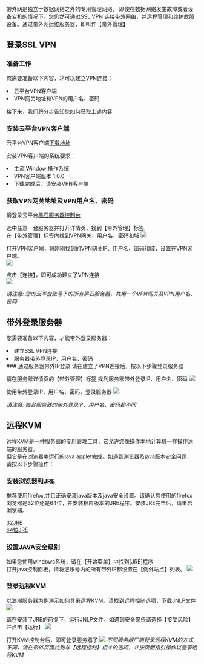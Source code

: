 
带外网是独立于数据网络之外的专用管理网络， 即使在数据网络发生故障或者设备宕机的情况下，您仍然可通过SSL VPN 连接带外网络，并远程管理和维护故障设备。通过带外网运维服务器，即叫作【带外管理】


## 登录SSL VPN
### 准备工作
您需要准备以下内容，才可以建立VPN连接：
<li>云平台VPN客户端</li>
<li>VPN网关地址和VPN的用户名、密码</li>


接下来，我们将分步告知您如何获取上述内容

### 安装云平台VPN客户端
云平台VPN客户端[下载地址](http://vpnclient-10040239.file.myqcloud.com/iNodeSetup7.2%20%28E0407%29.rar "")

安装VPN客户端的系统要求：

<li>主流 Window 操作系统</li>

<li>VPN客户端版本	1.0.0</li>

<li>下载完成后，请安装VPN客户端</li>

### 获取VPN网关地址及VPN用户名、密码

请登录云平台[黑石服务器控制台](http://console.tcecqpoc.fsphere.cn/cpm)

选中任意一台服务器并打开详情页，找到【带外管理】标签.  
在【带外管理】标签内找到VPN网关、用户名、密码和域
![](http://http://imgcache.tcecqpoc.fsphere.cn/image/mc.qcloudimg.com/static/img/81dc7ec19eaab7aabc61e0dab38f2e2b/image.png)

打开VPN客户端，将刚刚找到的VPN网关IP、用户名、密码和域，设置在VPN客户端。  
![](http:/http://imgcache.tcecqpoc.fsphere.cn/image/mc.qcloudimg.com/static/img/9a423d872f235b0aef545952363084ab/image.png)

点击【连接】，即可成功建立了VPN连接  
![](http://http://imgcache.tcecqpoc.fsphere.cn/image/mc.qcloudimg.com/static/img/a37d604c4324595effbf6146d8e69540/image.png)

*请注意: 您的云平台账号下的所有黑石服务器，共用一个VPN网关及VPN用户名、密码*

## 带外登录服务器

您需要准备以下内容，才能带外登录服务器：
<li>建立SSL VPN连接</li>
<li>服务器带外登录IP、用户名、密码</li>
### 通过服务器带外IP登录
请在建立了VPN连接后，按以下步骤登录服务器

请在服务器详情页的【带外管理】标签,找到服务器带外登录IP、用户名、密码
![](http://imgcache.tcecqpoc.fsphere.cn/image/mc.qcloudimg.com/static/img/9136a3f9e9a65deb72e0f3393d609254/image.png)

使用带外登录IP、用户名、密码，登录服务器
![](http://imgcache.tcecqpoc.fsphere.cn/image/mc.qcloudimg.com/static/img/5f3e839f35ed59f93f501f6018c406cd/image.png)


*请注意: 每台服务器的带外登录IP、用户名、密码都不同*

## 远程KVM
远程KVM是一种服务器的专用管理工具，它允许您像操作本地计算机一样操作远端的服务器。  
但它是在浏览器中运行的java applet完成。如遇到浏览器及java版本安全问题，请按以下步骤操作：

### 安装浏览器和JRE
推荐使用firefox,并且正确安装java版本及java安全设置。请确认您使用的firefox浏览器是32位还是64位，并安装相应版本的JRE程序。安装JRE完毕后，请重启浏览器。

[32JRE](http://sdlc-esd.oracle.com/ESD6/JSCDL/jdk/8u91-b15/jre-8u91-windows-i586.exe?GroupName=JSC&FilePath=/ESD6/JSCDL/jdk/8u91-b15/jre-8u91-windows-i586.exe&BHost=javadl.sun.com&File=jre-8u91-windows-i586.exe&AuthParam=1478323813_4af27d91260f692b5706084436d8e104&ext=.exe "")  
[64位JRE](http://javadl.oracle.com/webapps/download/AutoDL?BundleId=210185 "")

### 设置JAVA安全级别
如果您使用windows系统，请在【开始菜单】中找到[JRE]程序  
打开java控制面板，请将您账号内的所有带外IP都设置在【例外站点】列表。
![](http://imgcache.tcecqpoc.fsphere.cn/image/mc.qcloudimg.com/static/img/4678086a40776453153066fb7aa72881/image.png)

### 登录远程KVM
以浪潮服务器为例演示如何登录远程KVM。请找到远程控制选项，下载JNLP文件
![](http://imgcache.tcecqpoc.fsphere.cn/image/mc.qcloudimg.com/static/img/a0f8ea92860599ee84cef64d5424c4fb/image.png)

请在安装了JRE的前提下，运行JNLP文件，如遇到安全警告请选择【接受风险】并点击【运行】
![](http://imgcache.tcecqpoc.fsphere.cn/image/mc.qcloudimg.com/static/img/bb488ef0b23136416157cadac511cf9b/image.png)

打开KVM控制台后，即可登录服务器了
![](http://imgcache.tcecqpoc.fsphere.cn/image/mc.qcloudimg.com/static/img/621d8581d874366d0cb4576cab579a9f/image.png)
*不同服务器厂商登录远程KVM的方式不同，请在带外页面找到与【远程控制】相关的选项，并按页面指引操作以登录远程KVM*





